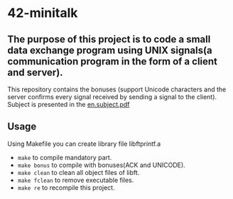 # 42-minitalk
## The purpose of this project is to code a small data exchange program using UNIX signals(a communication program in the form of a client and server).

This repository contains the bonuses (support Unicode characters and the server confirms every signal received by sending a signal to the client). Subject is presented in the [en.subject.pdf](https://github.com/lavrenovamaria/42-minitalk/files/7067315/en.subject.pdf)



## Usage
Using Makefile you can create library file libftprintf.a
* `make` to compile mandatory part.
* `make bonus` to compile with bonuses(ACK and UNICODE).
* `make clean` to clean all object files of libft.
* `make fclean` to remove executable files.
* `make re` to recompile this project.
